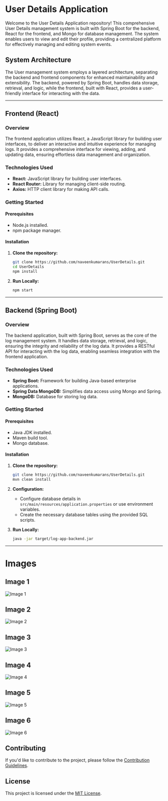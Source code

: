 # User Details Application

Welcome to the User Details Application repository! This comprehensive User Details management system is built with Spring Boot for the backend, React for the frontend, and Mongo for database management. The system enables users to view and edit their profile, providing a centralized platform for effectively managing and editing system events.

## System Architecture

The User management system employs a layered architecture, separating the backend and frontend components for enhanced maintainability and extensibility. The backend, powered by Spring Boot, handles data storage, retrieval, and logic, while the frontend, built with React, provides a user-friendly interface for interacting with the data.

---

## Frontend (React)

### Overview

The frontend application utilizes React, a JavaScript library for building user interfaces, to deliver an interactive and intuitive experience for managing logs. It provides a comprehensive interface for viewing, adding, and updating data, ensuring effortless data management and organization.

### Technologies Used

- **React:** JavaScript library for building user interfaces.
- **React Router:** Library for managing client-side routing.
- **Axios:** HTTP client library for making API calls.

### Getting Started

#### Prerequisites

- Node.js installed.
- npm package manager.

#### Installation

1. **Clone the repository:**

    ```bash
    git clone https://github.com/naveenkumarans/UserDetails.git
    cd UserDetails
    npm install
    ```

2. **Run Locally:**

    ```bash
    npm start
    ```

---

## Backend (Spring Boot)

### Overview

The backend application, built with Spring Boot, serves as the core of the log management system. It handles data storage, retrieval, and logic, ensuring the integrity and reliability of the log data. It provides a RESTful API for interacting with the log data, enabling seamless integration with the frontend application.

### Technologies Used

- **Spring Boot:** Framework for building Java-based enterprise applications.
- **Spring Data MongoDB:** Simplifies data access using Mongo and Spring.
- **MongoDB:** Database for storing log data.

### Getting Started

#### Prerequisites

- Java JDK installed.
- Maven build tool.
- Mongo database.

#### Installation

1. **Clone the repository:**

    ```bash
    git clone https://github.com/naveenkumarans/UserDetails.git
    mvn clean install
    ```

2. **Configuration:**

    - Configure database details in `src/main/resources/application.properties` or use environment variables.
    - Create the necessary database tables using the provided SQL scripts.

3. **Run Locally:**

    ```bash
    java -jar target/log-app-backend.jar
    ```

---

# Images

## Image 1
![Image 1](https://firebasestorage.googleapis.com/v0/b/portfolioimages-fdfbd.appspot.com/o/UserDetailsApp%2FScreenshot%202023-11-23%20172011.png?alt=media&token=bfa367e1-e73a-4520-8c21-921772d3ff1a)

## Image 2
![Image 2](https://firebasestorage.googleapis.com/v0/b/portfolioimages-fdfbd.appspot.com/o/UserDetailsApp%2FScreenshot%202023-11-23%20172034.png?alt=media&token=1e7bc09d-f0ab-4471-b5da-1f6766127d62)

## Image 3
![Image 3](https://firebasestorage.googleapis.com/v0/b/portfolioimages-fdfbd.appspot.com/o/UserDetailsApp%2FScreenshot%202023-11-23%20172501.png?alt=media&token=497f6fb7-fca5-4c29-a639-4e88b9b68bd1)

## Image 4
![Image 4](https://firebasestorage.googleapis.com/v0/b/portfolioimages-fdfbd.appspot.com/o/UserDetailsApp%2FScreenshot%202023-11-23%20172237.png?alt=media&token=bf8cb7d8-9836-4ebc-adbb-9d940d029e55)

## Image 5
![Image 5](https://firebasestorage.googleapis.com/v0/b/portfolioimages-fdfbd.appspot.com/o/UserDetailsApp%2FScreenshot%202023-11-23%20172517.png?alt=media&token=df867993-2b0a-46e6-b8e7-455f17003eca)

## Image 6
![Image 6](https://firebasestorage.googleapis.com/v0/b/portfolioimages-fdfbd.appspot.com/o/UserDetailsApp%2FScreenshot%202023-11-23%20172531.png?alt=media&token=5b3b416a-d668-4bff-8400-f6fa30b64e2a)



## Contributing

If you'd like to contribute to the project, please follow the [Contribution Guidelines](CONTRIBUTING.md).



## License

This project is licensed under the [MIT License](LICENSE).
